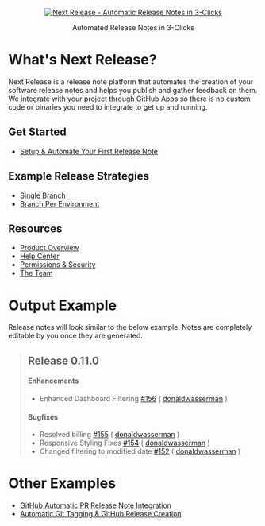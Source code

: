 <p align="center"><a href="https://www.nextrelease.io"><img src="https://next-release-public-assets.s3.us-east-2.amazonaws.com/NextRelease_Color_Stacked-100.png" alt="Next Release - Automatic Release Notes in 3-Clicks"></a></p>
<p align="center">Automated Release Notes in 3-Clicks</p>


# What's Next Release?
Next Release is a release note platform that automates the creation of your 
software release notes and helps you publish and gather feedback on them. We 
integrate with your project through GitHub Apps so there is no custom code 
or binaries you need to integrate to get up and running.

## Get Started
* [Setup & Automate Your First Release Note](https://my.nextrelease.io)

## Example Release Strategies
* [Single Branch](https://github.com/nextreleaseio/example-single-branch)
* [Branch Per Environment](https://github.com/nextreleaseio/example-branch-per-environment)

## Resources
* [Product Overview](https://www.nextrelease.io)
* [Help Center](https://help.nextrelease.io/en/)
* [Permissions & Security](https://www.nextrelease.io/permissions-and-security/)
* [The Team](https://www.nextrelease.io/about-us/)

# Output Example #
Release notes will look similar to the below example. Notes are completely editable
by you once they are generated.
> ## Release 0.11.0
> #### Enhancements 
> - Enhanced Dashboard Filtering [#156](https://github.com/nextreleaseio/frontend/pull/156) ( [donaldwasserman](https://github.com/donaldwasserman) )
>
> #### Bugfixes 
> - Resolved billing [#155](https://github.com/nextreleaseio/frontend/pull/155) ( [donaldwasserman](https://github.com/donaldwasserman) )
> - Responsive Styling Fixes [#154](https://github.com/nextreleaseio/frontend/pull/154) ( [donaldwasserman](https://github.com/donaldwasserman) )
> - Changed filtering to modified date [#152](https://github.com/nextreleaseio/frontend/pull/152) ( [donaldwasserman](https://github.com/donaldwasserman) )

# Other Examples
* [GitHub Automatic PR Release Note Integration](https://github.com/nextreleaseio/example-branch-per-environment/pull/5)
* [Automatic Git Tagging & GitHub Release Creation](https://github.com/nextreleaseio/next-release/releases)